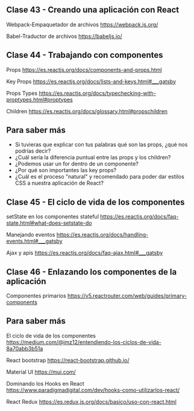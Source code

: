 ## Clase 43 - Creando una aplicación con React

Webpack-Empaquetador de archivos https://webpack.js.org/

Babel-Traductor de archivos https://babeljs.io/

## Clase 44 - Trabajando con componentes

Props https://es.reactjs.org/docs/components-and-props.html

Key Props https://es.reactjs.org/docs/lists-and-keys.html#___gatsby

Props Types https://es.reactjs.org/docs/typechecking-with-proptypes.html#proptypes

Children https://es.reactjs.org/docs/glossary.html#propschildren

## Para saber más

- Si tuvieras que explicar con tus palabras qué son las props, ¿qué nos podrías decir?
- ¿Cuál sería la diferencia puntual entre las props y los children?
- ¿Podemos usar un for dentro de un componente?
- ¿Por qué son importantes las key props?
- ¿Cuál es el proceso "natural" y recomendado para poder dar estilos CSS a nuestra aplicación de React?

## Clase 45 - El ciclo de vida de los componentes

setState en los componentes stateful https://es.reactjs.org/docs/faq-state.html#what-does-setstate-do

Manejando eventos https://es.reactjs.org/docs/handling-events.html#___gatsby

Ajax y apis https://es.reactjs.org/docs/faq-ajax.html#___gatsby

## Clase 46 - Enlazando los componentes de la aplicación

Componentes primarios https://v5.reactrouter.com/web/guides/primary-components

## Para saber más

El ciclo de vida de los componentes https://medium.com/@jmz12/entendiendo-los-ciclos-de-vida-8a70abb3b51a

React bootstrap https://react-bootstrap.github.io/

Material UI https://mui.com/

Dominando los Hooks en React https://www.paradigmadigital.com/dev/hooks-como-utilizarlos-react/

React Redux https://es.redux.js.org/docs/basico/uso-con-react.html